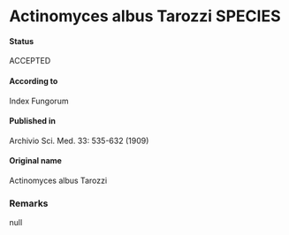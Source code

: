 # Actinomyces albus Tarozzi SPECIES

#### Status
ACCEPTED

#### According to
Index Fungorum

#### Published in
Archivio Sci. Med. 33: 535-632 (1909)

#### Original name
Actinomyces albus Tarozzi

### Remarks
null